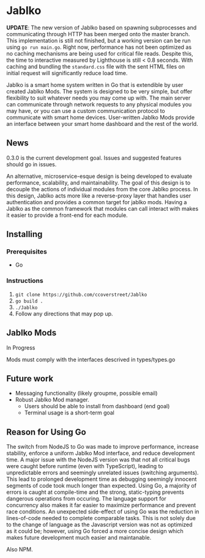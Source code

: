 # Jablko

**UPDATE**: The new version of Jablko based on spawning subprocesses and communicating through HTTP has been merged onto the master branch. This implementation is still not finished, but a working version can be run using `go run main.go`. Right now, performance has not been optimized as no caching mechanisms are being used for critical file reads. Despite this, the time to interactive measured by Lighthouse is still < 0.8 seconds. With caching and bundling the `standard.css` file with the sent HTML files on initial request will significantly reduce load time.

Jablko is a smart home system written in Go that is extendible by user created Jablko Mods. The system is designed to be very simple, but offer flexibility to suit whatever needs you may come up with. The main server can communicate through network requests to any physical modules you may have, or you can use a custom communication protocol to communicate with smart home devices. User-written Jablko Mods provide an interface between your smart home dashboard and the rest of the world.

## News

0.3.0 is the current development goal. Issues and suggested features should go in issues. 

An alternative, microservice-esque design is being developed to evaluate performance, scalability, and maintainability. The goal of this design is to decouple the actions of individual modules from the core Jablko process. In this design, Jablko acts more like a reverse-proxy layer that handles user authentication and provides a common target for jablko mods. Having a Jablko as the common framework that modules can call interact with makes it easier to provide a front-end for each module.

## Installing

### Prerequisites
- Go

### Instructions

1. `git clone https://github.com/ccoverstreet/Jablko`
2. `go build .`
3. `./Jablko`
4. Follow any directions that may pop up.


## Jablko Mods

In Progress

Mods must comply with the interfaces descrived in types/types.go

## Future work

- Messaging functionality (likely groupme, possible email) 
- Robust Jablko Mod manager.
  - Users should be able to install from dashboard (end goal)
  - Terminal usage is a short-term goal

## Reason for Using Go

The switch from NodeJS to Go was made to improve performance, increase stability, enforce a uniform Jablko Mod interface, and reduce development time. A major issue with the NodeJS version was that not all critical bugs were caught before runtime (even with TypeScript), leading to unpredictable errors and seemingly unrelated issues (switching arguments). This lead to prolonged development time as debugging seemingly innocent segments of code took much longer than expected. Using Go, a majority of errors is caught at compile-time and the strong, static-typing prevents dangerous operations from occuring. The language support for concurrency also makes it far easier to maximize performance and prevent race conditions. An unexpected side-effect of using Go was the reduction in lines-of-code needed to complete comparable tasks. This is not solely due to the change of language as the Javascript version was not as optimized as it could be; however, using Go forced a more concise design which makes future development much easier and maintanable.

Also NPM.
